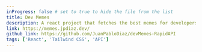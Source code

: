 ```yaml
---
inProgress: false # set to true to hide the file from the list
title: Dev Memes
description: A react project that fetches the best memes for developers.
link: https://memes.jpdiaz.dev/
github_link: https://github.com/JuanPabloDiaz/devMemes-RapidAPI
tags: ['React', 'Tailwind CSS', 'API']
---
```

